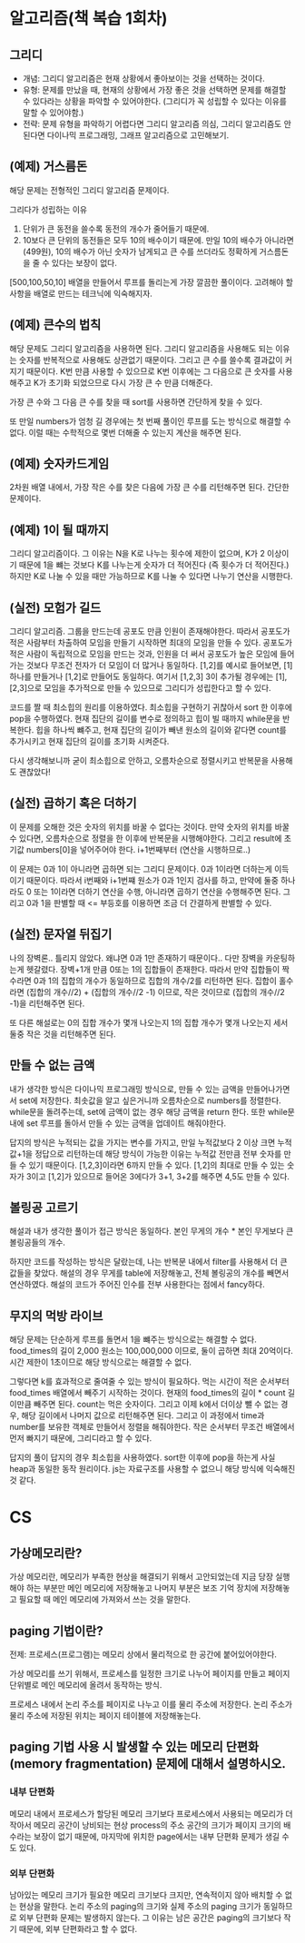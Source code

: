 # 알고리즘(책 복습 1회차)

## 그리디

- 개념: 그리디 알고리즘은 현재 상황에서 좋아보이는 것을 선택하는 것이다.
- 유형: 문제를 만났을 때, 현재의 상황에서 가장 좋은 것을 선택하면 문제를 해결할 수 있다라는 상황을 파악할 수 있어야한다. (그리디가 꼭 성립할 수 있다는 이유를 말할 수 있어야함.)
- 전략: 문제 유형을 파악하기 어렵다면 그리디 알고리즘 의심, 그리디 알고리즘도 안된다면 다이나믹 프로그래밍, 그래프 알고리즘으로 고민해보기.

## (예제) 거스름돈

해당 문제는 전형적인 그리디 알고리즘 문제이다.

그리다가 성립하는 이유

1. 단위가 큰 동전을 쓸수록 동전의 개수가 줄어들기 때문에.
2. 10보다 큰 단위의 동전들은 모두 10의 배수이기 때문에. 만일 10의 배수가 아니라면(499원), 10의 배수가 아닌 숫자가 남게되고 큰 수를 쓰더라도 정확하게 거스름돈을 줄 수 있다는 보장이 없다.

[500,100,50,10] 배열을 만들어서 루프를 돌리는게 가장 깔끔한 풀이이다. 고려해야 할 사항을 배열로 만드는 테크닉에 익숙해지자.

## (예제) 큰수의 법칙

해당 문제도 그리디 알고리즘을 사용하면 된다.
그리디 알고리즘을 사용해도 되는 이유는 숫자를 반복적으로 사용해도 상관없기 때문이다. 그리고 큰 수를 쓸수록 결과값이 커지기 때문이다.
K번 만큼 사용할 수 있으므로 K번 이후에는 그 다음으로 큰 숫자를 사용해주고 K가 초기화 되었으므로 다시 가장 큰 수 만큼 더해준다.

가장 큰 수와 그 다음 큰 수를 찾을 때 sort를 사용하면 간단하게 찾을 수 있다.

또 만일 numbers가 엄청 길 경우에는 첫 번째 풀이인 루프를 도는 방식으로 해결할 수 없다. 이럴 때는 수학적으로 몇번 더해줄 수 있는지 계산을 해주면 된다.

## (예제) 숫자카드게임

2차원 배열 내에서, 가장 작은 수를 찾은 다음에 가장 큰 수를 리턴해주면 된다. 간단한 문제이다.

## (예제) 1이 될 때까지

그리디 알고리즘이다. 그 이유는 N을 K로 나누는 횟수에 제한이 없으며, K가 2 이상이기 때문에 1을 뺴는 것보다 K를 나누는게 숫자가 더 적어진다 (즉 횟수가 더 적어진다.)
하지만 K로 나눌 수 있을 때만 가능하므로 K를 나눌 수 있다면 나누기 연산을 시행한다.

## (실전) 모험가 길드

그리디 알고리즘. 그룹을 만드는데 공포도 만큼 인원이 존재해야한다. 따라서 공포도가 적은 사람부터 차출하여 모임을 만들기 시작하면 최대의 모임을 만들 수 있다. 공포도가 적은 사람이 독립적으로 모임을 만드는 것과, 인원을 더 써서 공포도가 높은 모임에 들어가는 것보다 무조건 전자가 더 모임이 더 많거나 동일하다. [1,2]를 예시로 들어보면, [1] 하나를 만들거나 [1,2]로 만들어도 동일하다. 여기서 [1,2,3] 3이 추가될 경우에는 [1], [2,3]으로 모임을 추가적으로 만들 수 있으므로 그리디가 성립한다고 할 수 있다.

코드를 짤 때 최소힙의 원리를 이용하였다. 최소힙을 구현하기 귀찮아서 sort 한 이후에 pop을 수행하였다. 현재 집단의 길이를 변수로 정의하고 힙이 빌 때까지 while문을 반복한다. 힙을 하나씩 뺴주고, 현재 집단의 길이가 빼낸 원소의 길이와 같다면 count를 추가시키고 현재 집단의 길이를 초기화 시켜준다.

다시 생각해보니까 굳이 최소힙으로 안하고, 오름차순으로 정렬시키고 반복문을 사용해도 괜찮았다!

## (실전) 곱하기 혹은 더하기

이 문제를 오해한 것은 숫자의 위치를 바꿀 수 없다는 것이다. 만약 숫자의 위치를 바꿀 수 있다면, 오름차순으로 정렬을 한 이후에 반복문을 시행해야한다. 그리고 result에 초기값 numbers[0]을 넣어주어야 한다. i+1번째부터 (연산을 시행하므로..)

이 문제는 0과 1이 아니라면 곱하면 되는 그리디 문제이다. 0과 1이라면 더하는게 이득이기 때문이다. 따라서 i번째와 i+1번쨰 원소가 0과 1인지 검사를 하고, 만약에 둘중 하나라도 0 또는 1이라면 더하기 연산을 수행, 아니라면 곱하기 연산을 수행해주면 된다. 그리고 0과 1을 판별할 때 <= 부등호를 이용하면 조금 더 간결하게 판별할 수 있다.

## (실전) 문자열 뒤집기

나의 장벽론.. 틀리지 않았다. 왜냐면 0과 1만 존재하기 때문이다.. 다만 장벽을 카운팅하는게 헷갈렸다. 장벽+1개 만큼 0또는 1의 집합들이 존재한다. 따라서 만약 집합들이 짝수라면 0과 1의 집합의 개수가 동일하므로 집합의 개수/2를 리턴하면 된다. 집합이 홀수라면 (집합의 개수//2) + (집합의 개수//2 -1) 이므로, 작은 것이므로 (집합의 개수//2 -1)을 리턴해주면 된다.

또 다른 해설로는 0의 집합 개수가 몇개 나오는지 1의 집합 개수가 몇개 나오는지 세서 둘중 작은 것을 리턴해주면 된다.

## 만들 수 없는 금액

내가 생각한 방식은 다이나믹 프로그래밍 방식으로, 만들 수 있는 금액을 만들어나가면서 set에 저장한다. 최솟값을 알고 싶은거니까 오름차순으로 numbers를 정렬한다. while문을 돌려주는데, set에 금액이 없는 경우 해당 금액을 return 한다. 또한 while문 내에 set 루프를 돌아서 만들 수 있는 금액을 업데이트 해줘야한다.

답지의 방식은 누적되는 값을 가지는 변수를 가지고, 만일 누적값보다 2 이상 크면 누적값+1을 정답으로 리턴하는데 해당 방식이 가능한 이유는 누적값 전만큼 전부 숫자를 만들 수 있기 때문이다. [1,2,3]이라면 6까지 만들 수 있다.
[1,2]의 최대로 만들 수 있는 숫자가 3이고 [1,2]가 있으므로 들어온 3에다가 3+1, 3+2를 해주면 4,5도 만들 수 있다.

## 볼링공 고르기

해설과 내가 생각한 풀이가 접근 방식은 동일하다. 본인 무게의 개수 \* 본인 무게보다 큰 볼링공들의 개수.

하지만 코드를 작성하는 방식은 달랐는데, 나는 반복문 내에서 filter를 사용해서 더 큰 값들을 찾았다. 해설의 경우 무게를 table에 저장해놓고, 전체 볼링공의 개수를 빼면서 연산하였다.
해설의 코드가 주어진 인수를 전부 사용한다는 점에서 fancy하다.

## 무지의 먹방 라이브

해당 문제는 단순하게 루프를 돌면서 1을 뺴주는 방식으로는 해결할 수 없다. food_times의 길이 2,000 원소는 100,000,000 이므로, 둘이 곱하면 최대 20억이다. 시간 제한이 1초이므로 해당 방식으로는 해결할 수 없다.

그렇다면 k를 효과적으로 줄여줄 수 있는 방식이 필요하다.
먹는 시간이 적은 순서부터 food_times 배열에서 빼주기 시작하는 것이다. 현재의 food_times의 길이 \* count 길이만큼 빼주면 된다. count는 먹은 숫자이다.
그리고 이제 k에서 더이상 뺄 수 없는 경우, 해당 길이에서 나머지 값으로 리턴해주면 된다.
그리고 이 과정에서 time과 number를 보유한 객체로 만들어서 정렬을 해줘야한다.
작은 순서부터 무조건 배열에서 먼저 빠지기 때문에, 그리디라고 할 수 있다.

답지의 풀이
답지의 경우 최소힙을 사용하였다. sort한 이후에 pop을 하는게 사실 heap과 동일한 동작 원리이다. js는 자료구조를 사용할 수 없으니 해당 방식에 익숙해진 것 같다.

# CS

## 가상메모리란?

가상 메모리란, 메모리가 부족한 현상을 해결되기 위해서 고안되었는데 지금 당장 실행해야 하는 부분만 메인 메모리에 저장해놓고 나머지 부분은 보조 기억 장치에 저장해놓고 필요할 때 메인 메모리에 가져와서 쓰는 것을 말한다.

## paging 기법이란?

전제: 프로세스(프로그램)는 메모리 상에서 물리적으로 한 공간에 붙어있어야한다.

가상 메모리를 쓰기 위해서, 프로세스를 일정한 크기로 나누어 페이지를 만들고 페이지 단위별로 메인 메모리에 올려서 동작하는 방식.

프로세스 내에서 논리 주소를 페이지로 나누고 이를 물리 주소에 저장한다. 논리 주소가 물리 주소에 저장된 위치는 페이지 테이블에 저장해놓는다.

## paging 기법 사용 시 발생할 수 있는 메모리 단편화(memory fragmentation) 문제에 대해서 설명하시오.

### 내부 단편화

메모리 내에서 프로세스가 할당된 메모리 크기보다 프로세스에서 사용되는 메모리가 더 작아서 메모리 공간이 낭비되는 현상
process의 주소 공간의 크기가 페이지 크기의 배수라는 보장이 없기 때문에, 마지막에 위치한 page에서는 내부 단편화 문제가 생길 수도 있다.

### 외부 단편화

남아있는 메모리 크기가 필요한 메모리 크기보다 크지만, 연속적이지 않아 배치할 수 없는 현상을 말한다.
논리 주소의 paging의 크기와 실제 주소의 paging 크기가 동일하므로 외부 단편화 문제는 발생하지 않는다. 그 이유는 남은 공간은 paging의 크기보다 작기 때문에, 외부 단편화라고 할 수 없다.
